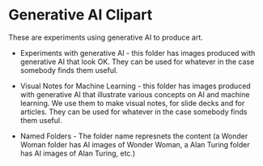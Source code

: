 # Generative AI Clipart

These are experiments using generative AI to produce art.   

* Experiments with generative AI - this folder has images produced with generative AI that look OK.  They can be used for whatever in the case somebody finds them useful.        


* Visual Notes for Machine Learning - this folder has images produced with generative AI that illustrate various concepts on AI and machine learning.  We use them to make visual notes, for slide decks and for articles. They can be used for whatever in the case somebody finds them useful.     

* Named Folders - The folder name represnets the content (a Wonder Woman folder has AI images of Wonder Woman, a Alan Turing folder has AI images of Alan Turing, etc.)   




